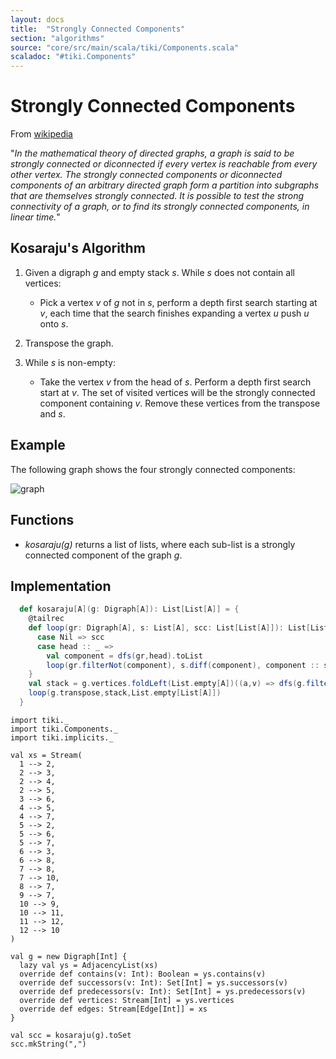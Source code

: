 ```yaml
---
layout: docs 
title:  "Strongly Connected Components"
section: "algorithms"
source: "core/src/main/scala/tiki/Components.scala"
scaladoc: "#tiki.Components"
---
```

# Strongly Connected Components

From [wikipedia](https://en.wikipedia.org/wiki/Strongly_connected_component)

"_In the mathematical theory of directed graphs, a graph is said to be strongly connected or diconnected if
 every vertex is reachable from every other vertex. The strongly connected components or diconnected
  components of an arbitrary directed graph form a partition into subgraphs that are 
  themselves strongly connected. It is possible to test the strong connectivity of a graph, 
  or to find its strongly connected components, in linear time._"

## Kosaraju's Algorithm 


1. Given a digraph _g_ and empty stack _s_.  While _s_ does not contain all vertices:

    - Pick a vertex _v_ of _g_ not in _s_, perform a depth first search starting at _v_,
    each time that the search finishes expanding a vertex _u_ push _u_ onto _s_.
    
2. Transpose the graph.

3. While _s_ is non-empty:

    - Take the vertex _v_ from the head of _s_. Perform a depth first search start at _v_.
    The set of visited vertices will be the strongly connected component containing _v_.
    Remove these vertices from the transpose and _s_.
  
## Example

The following graph shows the four strongly connected components:

![graph](https://raw.github.com/lewismj/tiki/master/docs/src/main/resources/microsite/img/scc.png)

## Functions

- _kosaraju(g)_ returns a list of lists, where each sub-list is a strongly connected component of the graph _g_.

## Implementation  

```scala
  def kosaraju[A](g: Digraph[A]): List[List[A]] = {
    @tailrec
    def loop(gr: Digraph[A], s: List[A], scc: List[List[A]]): List[List[A]] = s match {
      case Nil => scc
      case head :: _ =>
        val component = dfs(gr,head).toList
        loop(gr.filterNot(component), s.diff(component), component :: scc)
    }
    val stack = g.vertices.foldLeft(List.empty[A])((a,v) => dfs(g.filterNot(a),v).toList ::: a)
    loop(g.transpose,stack,List.empty[List[A]])
  }
```

```tut
import tiki._
import tiki.Components._
import tiki.implicits._

val xs = Stream(
  1 --> 2,
  2 --> 3,
  2 --> 4,
  2 --> 5,
  3 --> 6,
  4 --> 5,
  4 --> 7,
  5 --> 2,
  5 --> 6,
  5 --> 7,
  6 --> 3,
  6 --> 8,
  7 --> 8,
  7 --> 10,
  8 --> 7,
  9 --> 7,
  10 --> 9,
  10 --> 11,
  11 --> 12,
  12 --> 10
)

val g = new Digraph[Int] {
  lazy val ys = AdjacencyList(xs)
  override def contains(v: Int): Boolean = ys.contains(v)
  override def successors(v: Int): Set[Int] = ys.successors(v)
  override def predecessors(v: Int): Set[Int] = ys.predecessors(v)
  override def vertices: Stream[Int] = ys.vertices
  override def edges: Stream[Edge[Int]] = xs
}

val scc = kosaraju(g).toSet
scc.mkString(",")
```